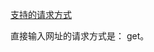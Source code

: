 [支持的请求方式](https://github.com/nonelittlesong/study-web/blob/master/PHP/Laravel/Laravel5.5%E6%96%87%E6%A1%A3/%E5%A4%84%E7%90%86%E7%94%A8%E6%88%B7%E8%AF%B7%E6%B1%82/%E5%9F%BA%E6%9C%AC%E5%85%A5%E9%97%A8.md#2-%E6%94%AF%E6%8C%81%E7%9A%84%E8%AF%B7%E6%B1%82%E6%96%B9%E5%BC%8F)

直接输入网址的请求方式是： get。  

